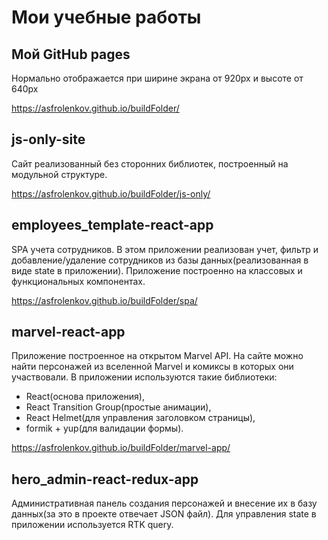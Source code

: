 # Мои учебные работы

## Мой GitHub pages

Нормально отображается при ширине экрана от 920px и высоте от 640px

https://asfrolenkov.github.io/buildFolder/

## js-only-site
Сайт реализованный без сторонних библиотек, построенный на модульной структуре.

https://asfrolenkov.github.io/buildFolder/js-only/


## employees_template-react-app
SPA учета сотрудников.
В этом приложении реализован учет, фильтр и добавление/удаление сотрудников из базы данных(реализованная в виде state в приложении). 
Приложение построенно на классовых и функциональных компонентах.

https://asfrolenkov.github.io/buildFolder/spa/


## marvel-react-app
Приложение построенное на открытом Marvel API.
На сайте можно найти персонажей из вселенной Marvel и комиксы в которых они участвовали.
В приложении используются такие библиотеки: 
+ React(основа приложения), 
+ React Transition Group(простые анимации), 
+ React Helmet(для управления заголовком страницы), 
+ formik + yup(для валидации формы).

https://asfrolenkov.github.io/buildFolder/marvel-app/


## hero_admin-react-redux-app
Административная панель создания персонажей и внесение их в базу данных(за это в проекте отвечает JSON файл).
Для управления state в приложении используется RTK query.

